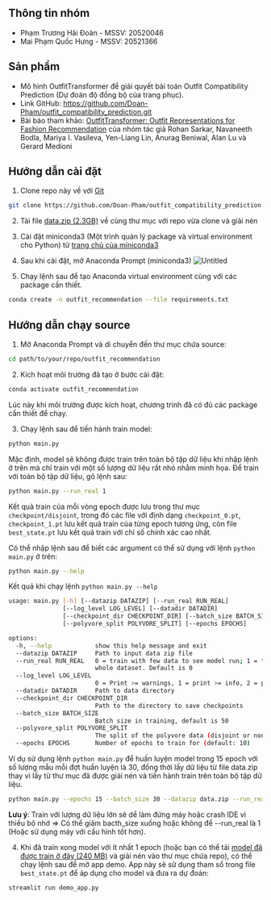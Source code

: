 ## Thông tin nhóm
- Phạm Trương Hải Đoàn - MSSV: 20520046
- Mai Phạm Quốc Hưng - MSSV: 20521366

## Sản phẩm
- Mô hình OutfitTransformer để giải quyết bài toán Outfit Compatibility Prediction (Dự đoán độ đồng bộ của trang phục).
- Link GitHub: https://github.com/Doan-Pham/outfit_compatibility_prediction.git
- Bài báo tham khảo: [OutfitTransformer: Outfit Representations for Fashion Recommendation](https://arxiv.org/abs/2204.04812) của nhóm tác giả Rohan Sarkar, Navaneeth Bodla, Mariya I. Vasileva, Yen-Liang Lin, Anurag Beniwal, Alan Lu và Gerard Medioni

## Hướng dẫn cài đặt
1. Clone repo này về với [Git](https://git-scm.com)
```bash
git clone https://github.com/Doan-Pham/outfit_compatibility_prediction.git
```
2. Tải file [data.zip (2.3GB)](https://drive.google.com/file/d/1696cpHFamwTH9ViyUYlPHCvL0X52Ww16/view?usp=sharing) về cùng thư mục với repo vừa clone và giải nén
3. Cài đặt miniconda3 (Một trình quản lý package và virtual environment cho Python) từ [trang chủ của miniconda3](https://docs.conda.io/projects/miniconda/en/latest/)
4. Sau khi cài đặt, mở Anaconda Prompt (miniconda3)
![Untitled](https://github.com/Doan-Pham/outfit_recommendation/assets/85011400/c0d78c1b-19a8-44bd-ba78-327e13379994)

5. Chạy lệnh sau để tạo Anaconda virtual environment cùng với các package cần thiết.
```bash
conda create -n outfit_recommendation --file requirements.txt
```

## Hướng dẫn chạy source
1. Mở Anaconda Prompt và di chuyển đến thư mục chứa source:
```bash
cd path/to/your/repo/outfit_recommendation
```
2. Kích hoạt môi trường đã tạo ở bước cài đặt:
```bash
conda activate outfit_recommendation
```
Lúc này khi môi trường được kích hoạt, chương trình đã có đủ các package cần thiết để chạy.

3. Chạy lệnh sau để tiến hành train model:
```bash
python main.py
```
Mặc định, model sẽ không được train trên toàn bộ tập dữ liệu khi nhập lệnh ở trên mà chỉ train với một số lượng dữ liệu rất nhỏ nhằm minh họa. Để train với toàn bộ tập dữ liệu, gõ lệnh sau:
```bash
python main.py --run_real 1
```
Kết quả train của mỗi vòng epoch được lưu trong thư mục `checkpoint/disjoint`, trong đó các file với định dạng `checkpoint_0.pt`, `checkpoint_1.pt` lưu kết quả train của từng epoch tương ứng, còn file `best_state.pt` lưu kết quả train với chỉ số chính xác cao nhất. 

Có thể nhập lệnh sau để biết các argument có thể sử dụng với lệnh `python main.py` ở trên:
```bash
python main.py --help
```
Kết quả khi chạy lệnh `python main.py --help`
```bash
usage: main.py [-h] [--datazip DATAZIP] [--run_real RUN_REAL]
               [--log_level LOG_LEVEL] [--datadir DATADIR]
               [--checkpoint_dir CHECKPOINT_DIR] [--batch_size BATCH_SIZE]
               [--polyvore_split POLYVORE_SPLIT] [--epochs EPOCHS]

options:
  -h, --help            show this help message and exit
  --datazip DATAZIP     Path to input data zip file
  --run_real RUN_REAL   0 = train with few data to see model run; 1 = train with    
                        whole dataset. Default is 0
  --log_level LOG_LEVEL
                        0 = Print >= warnings, 1 = print >= info, 2 = print all     
  --datadir DATADIR     Path to data directory
  --checkpoint_dir CHECKPOINT_DIR
                        Path to the directory to save checkpoints
  --batch_size BATCH_SIZE
                        Batch size in training, default is 50
  --polyvore_split POLYVORE_SPLIT
                        The split of the polyvore data (disjoint or nondisjoint)    
  --epochs EPOCHS       Number of epochs to train for (default: 10)
```
Ví dụ sử dụng lệnh `python main.py` để huấn luyện model trong 15 epoch với số lượng mẫu mỗi đợt huấn luyện là 30, đồng thời lấy dữ liệu từ file data.zip thay vì lấy từ thư mục đã được giải nén và tiến hành train trên toàn bộ tập dữ liệu.
```bash
python main.py --epochs 15 --batch_size 30 --datazip data.zip --run_real 1
```
**Lưu ý**: Train với lượng dữ liệu lớn sẽ dể làm đứng máy hoặc crash IDE vì thiếu bộ nhớ => Có thể giảm bacth_size xuống hoặc không để --run_real là 1 (Hoặc sử dụng máy với cấu hình tốt hơn).

4. Khi đã train xong model với ít nhất 1 epoch (hoặc bạn có thể tải [model đã được train ở đây (240 MB)](https://drive.google.com/file/d/1GnA3LGX_bTvWn08k0SPaEzNaxHSSljMn/view?usp=sharing) và giải nén vào thư mục chứa repo), có thể chạy lệnh sau để mở app demo. App này sẽ sử dụng tham số trong file `best_state.pt` để áp dụng cho model và đưa ra dự đoán:
```bash
streamlit run demo_app.py
```
